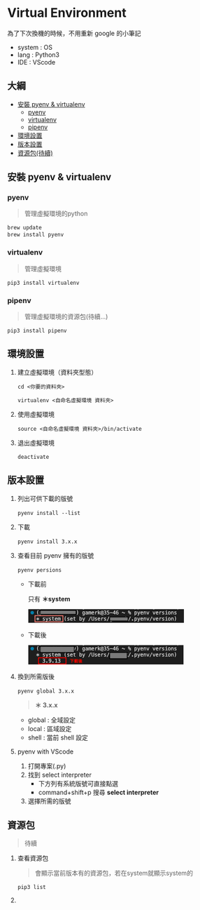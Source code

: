 # Virtual Environment 
為了下次換機的時候，不用重新 google 的小筆記
- system : OS
- lang : Python3 
- IDE : VScode

## 大綱
- [安裝 pyenv & virtualenv](#安裝-pyenv--virtualenv)
    - [pyenv](#pyenv)
    - [virtualenv](#virtualenv)
    - [pipenv](#pipenv)
- [環境設置](#環境設置)
- [版本設置](#版本設置)
- [資源包(待續)](#資源包)

## 安裝 pyenv & virtualenv
### pyenv
> 管理虛擬環境的python
```shell
brew update
brew install pyenv
```
### virtualenv
> 管理虛擬環境
```shell
pip3 install virtualenv
```
### pipenv 
> 管理虛擬環境的資源包(待續...)

```
pip3 install pipenv

```


## 環境設置
1. 建立虛擬環境（資料夾型態）
    ```shell
    cd <你要的資料夾>
    ```
    ```shell
    virtualenv <自命名虛擬環境 資料夾>
    ```

2. 使用虛擬環境
    ```shell
    source <自命名虛擬環境 資料夾>/bin/activate

    ```

3. 退出虛擬環境
    ```shell
    deactivate
    ```

## 版本設置
1. 列出可供下載的版號

    `pyenv install --list`

2. 下載

    `pyenv install 3.x.x`

3. 查看目前 pyenv 擁有的版號
    
    `pyenv persions`
    - 下載前
    
        只有 **＊system**

        ![下載前](./img/virtualEnv1.png)

    - 下載後

        ![下載後](./img/virtualEnv2.png)

4. 換到所需版後

    `pyenv global 3.x.x`
    
    > **＊ 3.x.x**

    - global : 全域設定
    - local : 區域設定
    - shell : 當前 shell 設定

5. pyenv with VScode 
    1. 打開專案(.py)
    2. 找到 select interpreter 
        - 下方列有系統版號可直接點選
        - command+shift+p 搜尋 **select interpreter**
    3. 選擇所需的版號


## 資源包
> 待續

1. 查看資源包    
    > 會顯示當前版本有的資源包，若在system就顯示system的
    ```shell
    pip3 list 
    ```
2. 
